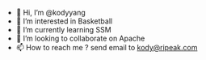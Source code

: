 - 👋 Hi, I’m @kodyyang
- 👀 I’m interested in Basketball
- 🌱 I’m currently learning SSM
- 💞️ I’m looking to collaborate on Apache
- 📫 How to reach me ? send email to kody@ripeak.com
<!---
kodyyang/kodyyang is a ✨ special ✨ repository because its `README.md` (this file) appears on your GitHub profile.
You can click the Preview link to take a look at your changes.
--->
